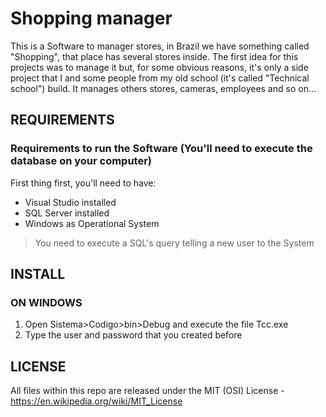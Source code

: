 # Shopping manager

This is a Software to manager stores, in Brazil we have something called "Shopping", that place has several stores inside. 
The first idea for this projects was to manage it but, for some obvious reasons, it's only a side project that I and some people from 
my old school (it's called "Technical school") build.
It manages others stores, cameras, employees and so on...

## REQUIREMENTS
### Requirements to run the  Software (You'll need to execute the database on your computer)

First thing first, you'll need to have:

*   Visual Studio installed
*   SQL Server installed
*   Windows as Operational System
> You need to execute a SQL's query telling a new user to the System

## INSTALL
### ON WINDOWS

1. Open Sistema>Codigo>bin>Debug and execute the file Tcc.exe
1. Type the user and password that you created before

## LICENSE

All files within this repo are released under the MIT (OSI) License - https://en.wikipedia.org/wiki/MIT_License
